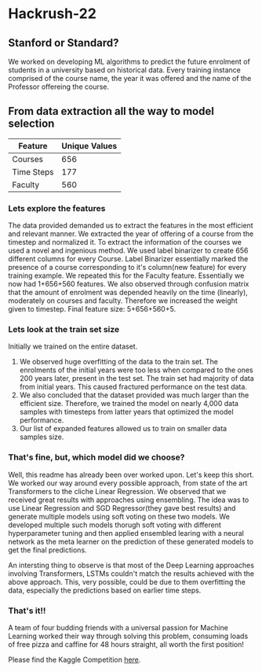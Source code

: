 # Hackrush-22

## Stanford or Standard?

 We worked on developing ML algorithms to predict the future enrolment of students in a university based on historical data. Every training instance comprised of the course name, the year it was offered and the name of the Professor offereing the course. 


## From data extraction all the way to model selection

|Feature | Unique Values|
|--------|--------------|
|Courses| 656|
|Time Steps | 177 |
| Faculty | 560 |


### Lets explore the features ### 
The data provided demanded us to extract the features in the most efficient and relevant manner. We extracted the year of offering of a course from the timestep and normalized it.  To extract the information of the courses we used a novel and ingenious method. We used label binarizer to create 656 different columns for every Course. Label Binarizer essentially marked the presence of a course corresponding to it's column(new feature) for every training example. We repeated this for the Faculty feature. Essentially we now had 1+656+560 features. We also observed through confusion matrix that the amount of enrolment was depended heavily on the time (linearly), moderately on courses and faculty. Therefore we increased the weight given to timestep. Final feature size: 5+656+560+5.


### Lets look at the train set size ###
Initially we trained on the entire dataset. 
1. We observed huge overfitting of the data to the train set. The enrolments of the initial years were too less when compared to the ones 200 years later, present in the test set. The train set had majority of data from initial years. This caused fractured performance on the test data. 
2. We also concluded that the dataset provided was much larger than the efficient size. Therefore, we trained the model on nearly 4,000 data samples with timesteps from latter years that optimized the model performance.  
3. Our list of expanded features allowed us to train on smaller data samples size.


### That's fine, but, which model did we choose?

Well, this readme has already been over worked upon. Let's keep this short. 
We worked our way around every possible approach, from state of the art Transformers to the cliche Linear Regression. 
We observed that we received great results with approaches using ensembling. The idea was to use Linear Regression and SGD Regressor(they gave best results) and generate multiple models using soft voting on these two models. We developed multiple such models thorugh soft voting with different hyperparameter tuning and then applied ensembled learing with a neural network as the meta learner on the prediction of these generated models to get the final predictions.

An intersting thing to observe is that most of the Deep Learning approaches involving Transformers, LSTMs couldn't match the results achieved with the above approach. This, very possible, could be due to them overfitting the data, especially the predictions based on earlier time steps.


### That's it!!

A team of four budding friends with a universal passion for Machine Learning worked their way through solving this problem, consuming loads of free pizza and caffine for 48 hours straight, all worth the first position!

Please find the Kaggle Competition [here](https://www.kaggle.com/competitions/hackrush22-ml-challenge).

